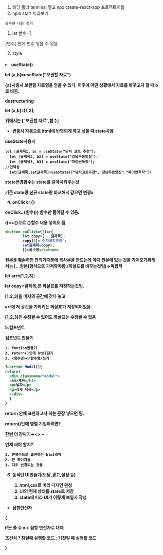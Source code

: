 1. 해당 폴더 terminal 열고 npx create-react-app 프로젝트이름
2. npm start 미리보기



```공부한 내용 정리```



1. let 변수=?;

{변수} 안에 변수 넣을 수 있음

2. style

<h4 style={{color:”white”,fontSize:”16px”}} //style사용시 중괄호 두 번 써야 한다.

3. useState()

let [a,b]=useState(”보관할 자료”)

{a}사용시 보관할 자료형을 얻을 수 있다. 이후에 어떤 상황에서 자료를 바꾸고자 할 때 b로 바꿈.

destructuring

let [a,b]=[1,2];

위에서는 [”보관할 자료”,함수]

- 변동시 자동으로 html에 반영되게 하고 싶을 때 state사용

useState사용시

```
let [글제목1, b] = useState("남자 코트 추천");
  let [글제목2, b2] = useState("강남우동맛집");
  let [글제목3, b3] = useState("파이썬독학");
//인덱싱
  let[글제목,set글제목]=useState(["남자코트추천","강남우동맛집","파이썬독학"])
```

state변경함수는 state를 갈아치워주는것

기존 state랑 신규 state랑 비교해서 같으면 변경x

4. onClick={}

 onClick={함수()} 함수만 들어갈 수 있음.

()=>{}으로 {}함수 내용 넣어도 됨.

```jsx
<button onClick={()=>{
        let copy=[...글제목]; 
        copy[0]='여자코트추천';
        set글제목(copy);
        }}>글수정</button>
```

원본을 훼손하면 안되기때문에 복사본을 만드는데 이때 원본에 있는 것을 가져오기위해서는 […원본]형식으로 가져와야함.(화살표를 바꾸는것임)→독립적

let arr=[1,2,3];

let copy=글제목;은 화살표를 저장하는것임.

[1,2,3]을 미지의 공간에 갖다 놓고

arr에 저 공간을 가리키는 화살표가 저장되어있음.

[1,2,3]은 수정될 수 있어도 화살표는 수정될 수 없음

5.컴포넌트

컴포넌트 만들기

    1. funtion만들기
    2. return()안에 html담기
    3. <함수명></함수명/쓰기

<Modal></Modal>

```jsx
function Modal(){
return(
  <div className="modal">
  <h4>제목</h4>
  <p>날짜</p>
  <p>상세 내용</p>
  </div>
  )
}
```

return 안에 표현하고자 하는 문장 넣으면 됨.

return()안에 병렬 기입하려면?

<div>한번 더 감싸기→<> ~</>

언제 써야 할지?

    1. 반복적으로 출현하는 html축약
    2. 큰 페이지들
    3. 자주 변경되는 것들

6. 동적인 UI만들기(모달,경고,설정 등)

    1. html,css로 미리 디자인 완성
    2. UI의 현재 상태를 state로 저장
    3. state에 따라 UI가 어떻게 보일지 작성

- 삼항연산자

{

if문 쓸 수 x→ 삼항 연산자로 대체

조건식 ? 참일때 실행할 코드 : 거짓일 때 실행할 코드

}